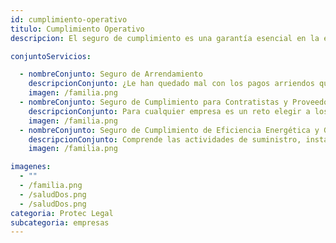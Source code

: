 ```yaml
---
id: cumplimiento-operativo
titulo: Cumplimiento Operativo
descripcion: El seguro de cumplimiento es una garantía esencial en la ejecución de contratos tanto públicos como privados. Ofrecemos una amplia gama de pólizas que cubren el riesgo de incumplimiento por parte de contratistas, proveedores o socios comerciales, protegiendo a las partes involucradas contra posibles pérdidas económicas. Nuestras coberturas incluyen contratos de obra, suministro, prestación de servicios y concesiones, garantizando que las obligaciones pactadas se cumplan en tiempo y forma. Este servicio brinda tranquilidad a las empresas al reducir el riesgo financiero y permitir relaciones comerciales más seguras y transparentes. Además, contamos con soluciones ajustadas a las exigencias legales del mercado local y nacional.

conjuntoServicios:

  - nombreConjunto: Seguro de Arrendamiento
    descripcionConjunto: ¿Le han quedado mal con los pagos arriendos que recibe su empresa? Cuando adquiere este seguro se despreocupa porque sabe que, pase lo que pase, tiene garantizado el ingreso que le generan sus locales, bodegas u otros espacios. La cobertura principal es para el incumplim​iento de pagos de arriendo, servicios públicos y administración, pero tiene a su disposición protecciones opcionales como daños y faltantes, y asistencia domiciliaria, que comprende servicio de plomería, electricidad, cerrajería, reemplazo de vidrios y asistencia jurídica telefónica. El seguro está disponible de manera individual y colectiva. Su empresa puede tomar un seguro individual por cada propiedad que tenga arrendada o ser incluida en un seguro colectivo que toman las agencias inmobiliarias para cubrir los riesgos a los que se exponen sus contratos de arrendamiento.
    imagen: /familia.png
  - nombreConjunto: Seguro de Cumplimiento para Contratistas y Proveedores
    descripcionConjunto: Para cualquier empresa es un reto elegir a los contratistas y proveedores que la acompañarán en el desarrollo de un proyecto. Aunque estas decisiones se toman a partir de numerosas variables con el fin de evitar dificultades, siempre hay un nivel de incertidumbre que es esencial gestionar. Nada como contar con apoyo económico si un proveedor hizo mal uso de los recursos que su organización le dio para ejecutar una iniciativa, o si el producto o servicio que este le entregó resultó con fallas después de que fue recibido a satisfacción. El Seguro de Cumplimiento para Contratistas y Proveedores de Protec Seguros le garantiza a su empresa el cuidado del patrimonio que ha construido en el tiempo por medio de un respaldo sólido ante el incumplimiento por parte de sus aliados. Con nosotros a su lado, la inquietud por el trabajo de un contratista o proveedor es cosa del pasado. Nos encargamos de esto para que fomente el progreso de su negocio. Recuerde cualquier proyecto debe representar satisfacción para su empresa, no preocupaciones. ¡Permítanos asesorarlo​!
    imagen: /familia.png
  - nombreConjunto: Seguro de Cumplimiento de Eficiencia Energética y Generación de Energía
    descripcionConjunto: Comprende las actividades de suministro, instalación y mantenimiento de equipos en su empresa con el fin generar ahorro en sus costos energéticos. Cuando la nueva maquinaria esté trabajando, se establecerá un ahorro energético estimado, es decir una cifra de cuánto puede ahorrar su compañía con los equipos a partir de una línea base energética o referente.  Tiempo después de la instalación y puesta en marcha de los nuevos equipos, tendrá el ahorro energético efectivo (el que finalmente se logró) para determinar si hubo o no cumplimiento de la promesa de ahorro que el contratista hizo.
    imagen: /familia.png

imagenes:
  - ""
  - /familia.png
  - /saludDos.png
  - /saludDos.png
categoria: Protec Legal
subcategoria: empresas
---
```

